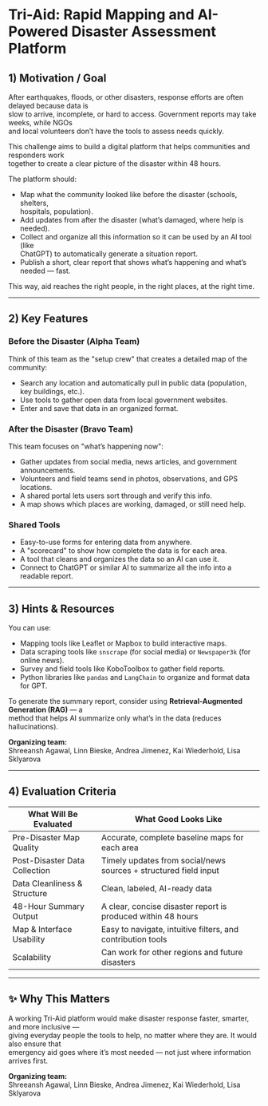 # Tri-Aid: Rapid Mapping and AI-Powered Disaster Assessment Platform

## 1) Motivation / Goal

After earthquakes, floods, or other disasters, response efforts are often delayed because data is  
slow to arrive, incomplete, or hard to access. Government reports may take weeks, while NGOs  
and local volunteers don’t have the tools to assess needs quickly.

This challenge aims to build a digital platform that helps communities and responders work  
together to create a clear picture of the disaster within 48 hours.

The platform should:

- Map what the community looked like before the disaster (schools, shelters,  
  hospitals, population).  
- Add updates from after the disaster (what’s damaged, where help is needed).  
- Collect and organize all this information so it can be used by an AI tool (like  
  ChatGPT) to automatically generate a situation report.  
- Publish a short, clear report that shows what’s happening and what’s needed — fast.  

This way, aid reaches the right people, in the right places, at the right time.

---

## 2) Key Features

### Before the Disaster (Alpha Team)

Think of this team as the "setup crew" that creates a detailed map of the community:

- Search any location and automatically pull in public data (population, key buildings, etc.).  
- Use tools to gather open data from local government websites.  
- Enter and save that data in an organized format.  

### After the Disaster (Bravo Team)

This team focuses on "what’s happening now":

- Gather updates from social media, news articles, and government announcements.  
- Volunteers and field teams send in photos, observations, and GPS locations.  
- A shared portal lets users sort through and verify this info.  
- A map shows which places are working, damaged, or still need help.  

### Shared Tools

- Easy-to-use forms for entering data from anywhere.  
- A "scorecard" to show how complete the data is for each area.  
- A tool that cleans and organizes the data so an AI can use it.  
- Connect to ChatGPT or similar AI to summarize all the info into a readable report.  

---

## 3) Hints & Resources

You can use:

- Mapping tools like Leaflet or Mapbox to build interactive maps.  
- Data scraping tools like `snscrape` (for social media) or `Newspaper3k` (for online news).  
- Survey and field tools like KoboToolbox to gather field reports.  
- Python libraries like `pandas` and `LangChain` to organize and format data for GPT.  

To generate the summary report, consider using **Retrieval-Augmented Generation (RAG)** — a  
method that helps AI summarize only what’s in the data (reduces hallucinations).

**Organizing team:**  
Shreeansh Agawal, Linn Bieske, Andrea Jimenez, Kai Wiederhold, Lisa Sklyarova

---

## 4) Evaluation Criteria

| What Will Be Evaluated        | What Good Looks Like                                                |
|------------------------------|----------------------------------------------------------------------|
| Pre-Disaster Map Quality      | Accurate, complete baseline maps for each area                      |
| Post-Disaster Data Collection | Timely updates from social/news sources + structured field input     |
| Data Cleanliness & Structure  | Clean, labeled, AI-ready data                                       |
| 48-Hour Summary Output        | A clear, concise disaster report is produced within 48 hours        |
| Map & Interface Usability     | Easy to navigate, intuitive filters, and contribution tools          |
| Scalability                   | Can work for other regions and future disasters                     |

---

## ✨ Why This Matters

A working Tri-Aid platform would make disaster response faster, smarter, and more inclusive —  
giving everyday people the tools to help, no matter where they are. It would also ensure that  
emergency aid goes where it’s most needed — not just where information arrives first.

**Organizing team:**  
Shreeansh Agawal, Linn Bieske, Andrea Jimenez, Kai Wiederhold, Lisa Sklyarova
